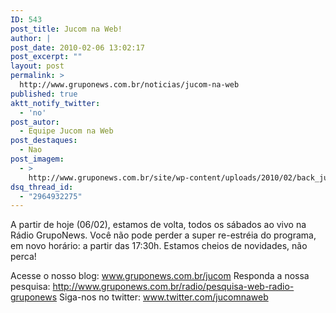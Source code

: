 ```yaml
---
ID: 543
post_title: Jucom na Web!
author: |
post_date: 2010-02-06 13:02:17
post_excerpt: ""
layout: post
permalink: >
  http://www.gruponews.com.br/noticias/jucom-na-web
published: true
aktt_notify_twitter:
  - 'no'
post_autor:
  - Equipe Jucom na Web
post_destaques:
  - Nao
post_imagem:
  - >
    http://www.gruponews.com.br/site/wp-content/uploads/2010/02/back_jucomnaweb.jpg
dsq_thread_id:
  - "2964932275"
---
```

A partir de hoje (06/02), estamos de volta, todos os sábados ao vivo na Rádio GrupoNews. Você não pode perder a super re-estréia do programa, em novo horário: a partir das 17:30h. Estamos cheios de novidades, não perca!

Acesse o nosso blog: <a href="http://www.gruponews.com.br/jucom">www.gruponews.com.br/jucom</a>
Responda a nossa pesquisa: <a href="http://www.gruponews.com.br/radio/pesquisa-web-radio-gruponews">http://www.gruponews.com.br/radio/pesquisa-web-radio-gruponews</a>
Siga-nos no twitter: <a href="http://www.twitter.com/jucomnaweb" target="_blank">www.twitter.com/jucomnaweb</a>